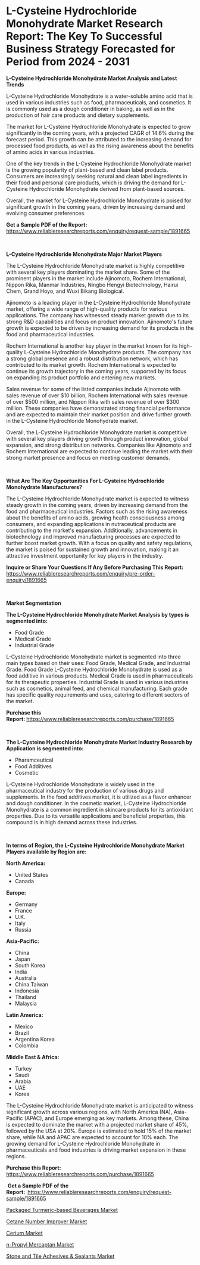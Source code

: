 <p><h1>L-Cysteine Hydrochloride Monohydrate Market Research Report: The Key To Successful Business Strategy Forecasted for Period from 2024 - 2031</h1></p><p><strong>L-Cysteine Hydrochloride Monohydrate Market Analysis and Latest Trends</strong></p>
<p><p>L-Cysteine Hydrochloride Monohydrate is a water-soluble amino acid that is used in various industries such as food, pharmaceuticals, and cosmetics. It is commonly used as a dough conditioner in baking, as well as in the production of hair care products and dietary supplements.</p><p>The market for L-Cysteine Hydrochloride Monohydrate is expected to grow significantly in the coming years, with a projected CAGR of 14.6% during the forecast period. This growth can be attributed to the increasing demand for processed food products, as well as the rising awareness about the benefits of amino acids in various industries.</p><p>One of the key trends in the L-Cysteine Hydrochloride Monohydrate market is the growing popularity of plant-based and clean label products. Consumers are increasingly seeking natural and clean label ingredients in their food and personal care products, which is driving the demand for L-Cysteine Hydrochloride Monohydrate derived from plant-based sources.</p><p>Overall, the market for L-Cysteine Hydrochloride Monohydrate is poised for significant growth in the coming years, driven by increasing demand and evolving consumer preferences.</p></p>
<p><strong>Get a Sample PDF of the Report:&nbsp;</strong> <a href="https://www.reliableresearchreports.com/enquiry/request-sample/1891665">https://www.reliableresearchreports.com/enquiry/request-sample/1891665</a></p>
<p>&nbsp;</p>
<p><strong>L-Cysteine Hydrochloride Monohydrate Major Market Players</strong></p>
<p><p>The L-Cysteine Hydrochloride Monohydrate market is highly competitive with several key players dominating the market share. Some of the prominent players in the market include Ajinomoto, Rochem International, Nippon Rika, Manmar Industries, Ningbo Hengyi Biotechnology, Hairui Chem, Grand Hoyo, and Wuxi Bikang Biological.</p><p>Ajinomoto is a leading player in the L-Cysteine Hydrochloride Monohydrate market, offering a wide range of high-quality products for various applications. The company has witnessed steady market growth due to its strong R&D capabilities and focus on product innovation. Ajinomoto's future growth is expected to be driven by increasing demand for its products in the food and pharmaceutical industries.</p><p>Rochem International is another key player in the market known for its high-quality L-Cysteine Hydrochloride Monohydrate products. The company has a strong global presence and a robust distribution network, which has contributed to its market growth. Rochem International is expected to continue its growth trajectory in the coming years, supported by its focus on expanding its product portfolio and entering new markets.</p><p>Sales revenue for some of the listed companies include Ajinomoto with sales revenue of over $10 billion, Rochem International with sales revenue of over $500 million, and Nippon Rika with sales revenue of over $300 million. These companies have demonstrated strong financial performance and are expected to maintain their market position and drive further growth in the L-Cysteine Hydrochloride Monohydrate market. </p><p>Overall, the L-Cysteine Hydrochloride Monohydrate market is competitive with several key players driving growth through product innovation, global expansion, and strong distribution networks. Companies like Ajinomoto and Rochem International are expected to continue leading the market with their strong market presence and focus on meeting customer demands.</p></p>
<p>&nbsp;</p>
<p><strong>What Are The Key Opportunities For L-Cysteine Hydrochloride Monohydrate Manufacturers?</strong></p>
<p><p>The L-Cysteine Hydrochloride Monohydrate market is expected to witness steady growth in the coming years, driven by increasing demand from the food and pharmaceutical industries. Factors such as the rising awareness about the benefits of amino acids, growing health consciousness among consumers, and expanding applications in nutraceutical products are contributing to the market's expansion. Additionally, advancements in biotechnology and improved manufacturing processes are expected to further boost market growth. With a focus on quality and safety regulations, the market is poised for sustained growth and innovation, making it an attractive investment opportunity for key players in the industry.</p></p>
<p><strong>Inquire or Share Your Questions If Any Before Purchasing This Report:</strong> <a href="https://www.reliableresearchreports.com/enquiry/pre-order-enquiry/1891665">https://www.reliableresearchreports.com/enquiry/pre-order-enquiry/1891665</a></p>
<p>&nbsp;</p>
<p><strong>Market Segmentation</strong></p>
<p><strong>The L-Cysteine Hydrochloride Monohydrate Market Analysis by types is segmented into:</strong></p>
<p><ul><li>Food Grade</li><li>Medical Grade</li><li>Industrial Grade</li></ul></p>
<p><p>L-Cysteine Hydrochloride Monohydrate market is segmented into three main types based on their uses: Food Grade, Medical Grade, and Industrial Grade. Food Grade L-Cysteine Hydrochloride Monohydrate is used as a food additive in various products. Medical Grade is used in pharmaceuticals for its therapeutic properties. Industrial Grade is used in various industries such as cosmetics, animal feed, and chemical manufacturing. Each grade has specific quality requirements and uses, catering to different sectors of the market.</p></p>
<p><strong>Purchase this Report:&nbsp;</strong><a href="https://www.reliableresearchreports.com/purchase/1891665">https://www.reliableresearchreports.com/purchase/1891665</a></p>
<p>&nbsp;</p>
<p><strong>The L-Cysteine Hydrochloride Monohydrate Market Industry Research by Application is segmented into:</strong></p>
<p><ul><li>Pharamceutical</li><li>Food Additives</li><li>Cosmetic</li></ul></p>
<p><p>L-Cysteine Hydrochloride Monohydrate is widely used in the pharmaceutical industry for the production of various drugs and supplements. In the food additives market, it is utilized as a flavor enhancer and dough conditioner. In the cosmetic market, L-Cysteine Hydrochloride Monohydrate is a common ingredient in skincare products for its antioxidant properties. Due to its versatile applications and beneficial properties, this compound is in high demand across these industries.</p></p>
<p>&nbsp;</p>
<p><strong>In terms of Region, the L-Cysteine Hydrochloride Monohydrate Market Players available by Region are:</strong></p>
<p>
    <p> <strong> North America: </strong>
        <ul>
            <li>United States</li>
            <li>Canada</li>
        </ul>
        </p> 
    <p> <strong> Europe: </strong>
        <ul>
            <li>Germany</li>
            <li>France</li>
            <li>U.K.</li>
            <li>Italy</li>
            <li>Russia</li>
        </ul>
        </p> 
    <p> <strong> Asia-Pacific: </strong>
        <ul>
            <li>China</li>
            <li>Japan</li>
            <li>South Korea</li>
            <li>India</li>
            <li>Australia</li>
            <li>China Taiwan</li>
            <li>Indonesia</li>
            <li>Thailand</li>
            <li>Malaysia</li>
        </ul>
        </p> 
    <p> <strong> Latin America: </strong>
        <ul>
            <li>Mexico</li>
            <li>Brazil</li>
            <li>Argentina Korea</li>
            <li>Colombia</li>
        </ul>
        </p> 
    <p> <strong> Middle East & Africa: </strong>
        <ul>
            <li>Turkey</li>
            <li>Saudi</li>
            <li>Arabia</li>
            <li>UAE</li>
            <li>Korea</li>
        </ul>
    </p>
    </p>
<p><p>The L-Cysteine Hydrochloride Monohydrate market is anticipated to witness significant growth across various regions, with North America (NA), Asia-Pacific (APAC), and Europe emerging as key markets. Among these, China is expected to dominate the market with a projected market share of 45%, followed by the USA at 20%. Europe is estimated to hold 15% of the market share, while NA and APAC are expected to account for 10% each. The growing demand for L-Cysteine Hydrochloride Monohydrate in pharmaceuticals and food industries is driving market expansion in these regions.</p></p>
<p><strong>Purchase this Report: </strong><a href="https://www.reliableresearchreports.com/purchase/1891665">https://www.reliableresearchreports.com/purchase/1891665</a></p>
<p>&nbsp;<strong>Get a Sample PDF of the Report:&nbsp;&nbsp;</strong><a href="https://www.reliableresearchreports.com/enquiry/request-sample/1891665">https://www.reliableresearchreports.com/enquiry/request-sample/1891665</a></p>
<p><strong></strong></p>
<p><p><a href="https://iodized-pantydraco-05c.notion.site/Packaged-Turmeric-based-Beverages-Market-Growth-Market-Trends-COVID-19-Impact-and-Forecasts-for-p-ae181ea5da0c4bf2a69c2e3457a55140">Packaged Turmeric-based Beverages Market</a></p><p><a href="https://view.publitas.com/reportprime-1/cetane-number-improver-market-research-report-reveals-the-latest-trends-and-opportunities-of-this-market-for-period-from-2024-2031/">Cetane Number Improver Market</a></p><p><a href="https://view.publitas.com/reportprime-1/cerium-market-size-global-industry-overview-market-segmentation-and-forecast-2024-to-2031/">Cerium Market</a></p><p><a href="https://military-diascia-e68.notion.site/n-Propyl-Mercaptan-Market-Size-Market-Share-and-Global-Market-Analysis-Report-2024-2031-6d099fdf466d4f7284b8fc5622d9c36f">n-Propyl Mercaptan Market</a></p><p><a href="https://gentle-editor-9db.notion.site/Stone-and-Tile-Adhesives-Sealants-Market-Insights-Market-Players-and-Forecast-Till-2031-8a96abaf415f4047a2130deb79415a26">Stone and Tile Adhesives & Sealants Market</a></p></p>